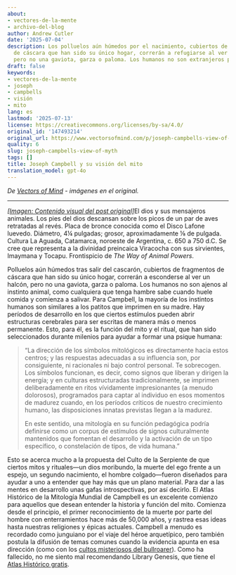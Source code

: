 ```yaml
---
about:
- vectores-de-la-mente
- archivo-del-blog
author: Andrew Cutler
date: '2025-07-04'
description: Los polluelos aún húmedos por el nacimiento, cubiertos de fragmentos
  de cáscara que han sido su único hogar, correrán a refugiarse al ver un halcón,
  pero no una gaviota, garza o paloma. Los humanos no son extranjeros para los animales...
draft: false
keywords:
- vectores-de-la-mente
- joseph
- campbells
- visión
- mito
lang: es
lastmod: '2025-07-13'
license: https://creativecommons.org/licenses/by-sa/4.0/
original_id: '147493214'
original_url: https://www.vectorsofmind.com/p/joseph-campbells-view-of-myth
quality: 6
slug: joseph-campbells-view-of-myth
tags: []
title: Joseph Campbell y su visión del mito
translation_model: gpt-4o
---
```


*De [Vectors of Mind](https://www.vectorsofmind.com/p/joseph-campbells-view-of-myth) - imágenes en el original.*

---

[*[Imagen: Contenido visual del post original]*](https://substackcdn.com/image/fetch/$s_!mMM9!,f_auto,q_auto:good,fl_progressive:steep/https%3A%2F%2Fsubstack-post-media.s3.amazonaws.com%2Fpublic%2Fimages%2Fbfe9aedb-0209-45fd-b25a-5b928584d8fb_728x945.png)El dios y sus mensajeros animales. Los pies del dios descansan sobre los picos de un par de aves retratadas al revés. Placa de bronce conocida como el Disco Lafone luevedo. Diámetro, 4¼ pulgadas; grosor, aproximadamente ⅛ de pulgada. Cultura La Aguada, Catamarca, noroeste de Argentina, c. 650 a 750 d.C. Se cree que representa a la divinidad preincaica Viracocha con sus sirvientes, Imaymana y Tocapu. Frontispicio de _The Way of Animal Powers_.

Polluelos aún húmedos tras salir del cascarón, cubiertos de fragmentos de cáscara que han sido su único hogar, correrán a esconderse al ver un halcón, pero no una gaviota, garza o paloma. Los humanos no son ajenos al instinto animal, como cualquiera que tenga hambre sabe cuando huele comida y comienza a salivar. Para Campbell, la mayoría de los instintos humanos son similares a los patitos que imprimen en su madre. Hay períodos de desarrollo en los que ciertos estímulos pueden abrir estructuras cerebrales para ser escritas de manera más o menos permanente. Esto, para él, es la función del mito y el ritual, que han sido seleccionados durante milenios para ayudar a formar una psique humana:

> “La dirección de los símbolos mitológicos es directamente hacia estos centros; y las respuestas adecuadas a su influencia son, por consiguiente, ni racionales ni bajo control personal. Te sobrecogen. Los símbolos funcionan, es decir, como signos que liberan y dirigen la energía; y en culturas estructuradas tradicionalmente, se imprimen deliberadamente en ritos vívidamente impresionantes (a menudo dolorosos), programados para captar al individuo en esos momentos de madurez cuando, en los períodos críticos de nuestro crecimiento humano, las disposiciones innatas previstas llegan a la madurez.
> 
> En este sentido, una mitología en su función pedagógica podría definirse como un corpus de estímulos de signos culturalmente mantenidos que fomentan el desarrollo y la activación de un tipo específico, o constelación de tipos, de vida humana.”

Esto se acerca mucho a la propuesta del Culto de la Serpiente de que ciertos mitos y rituales—un dios moribundo, la muerte del ego frente a un espejo, un segundo nacimiento, el hombre colgado—fueron diseñados para ayudar a uno a entender que hay más que un plano material. Para dar a las mentes en desarrollo unas gafas introspectivas, por así decirlo. El Atlas Histórico de la Mitología Mundial de Campbell es un excelente comienzo para aquellos que desean entender la historia y función del mito. Comienza desde el principio, el primer reconocimiento de la muerte por parte del hombre con enterramientos hace más de 50,000 años, y rastrea esas ideas hasta nuestras religiones y épicas actuales. Campbell a menudo es recordado como junguiano por el viaje del héroe arquetípico, pero también postula la difusión de temas comunes cuando la evidencia apunta en esa dirección (como con los [cultos misteriosos del bullroarer](https://www.vectorsofmind.com/i/145682170/summary-and-general-argument)). Como ha fallecido, no me siento mal recomendando Library Genesis, que tiene el [Atlas Histórico gratis](https://libgen.is/book/index.php?md5=F0E366B1408456B4A477E5DCC26114BF).